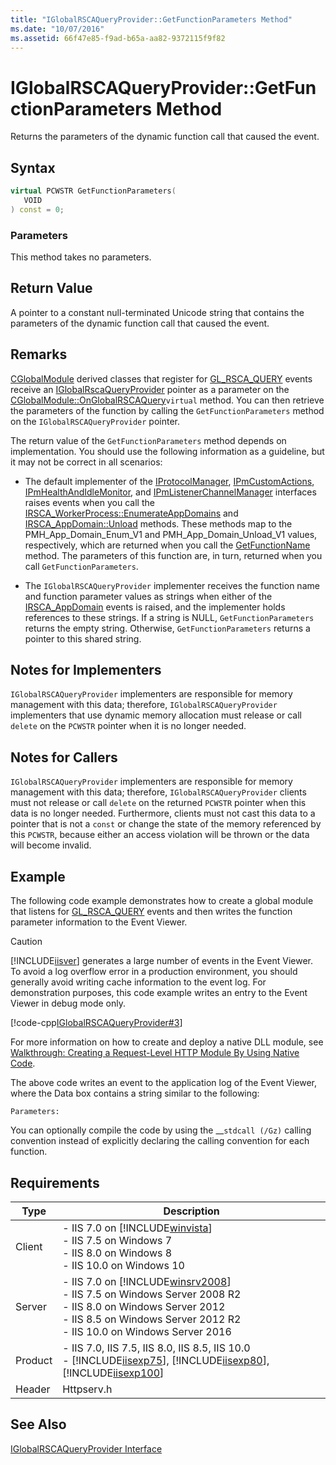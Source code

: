 ```yaml
---
title: "IGlobalRSCAQueryProvider::GetFunctionParameters Method"
ms.date: "10/07/2016"
ms.assetid: 66f47e85-f9ad-b65a-aa82-9372115f9f82
---
```

# IGlobalRSCAQueryProvider::GetFunctionParameters Method
Returns the parameters of the dynamic function call that caused the event.  
  
## Syntax  
  
```cpp  
virtual PCWSTR GetFunctionParameters(  
   VOID  
) const = 0;  
```  
  
### Parameters  
 This method takes no parameters.  
  
## Return Value  
 A pointer to a constant null-terminated Unicode string that contains the parameters of the dynamic function call that caused the event.  
  
## Remarks  
 [CGlobalModule](../../web-development-reference/native-code-api-reference/cglobalmodule-class.md) derived classes that register for [GL_RSCA_QUERY](../../web-development-reference/native-code-api-reference/request-processing-constants.md) events receive an [IGlobalRscaQueryProvider](../../web-development-reference/native-code-api-reference/iglobalrscaqueryprovider-interface.md) pointer as a parameter on the [CGlobalModule::OnGlobalRSCAQuery](../../web-development-reference/native-code-api-reference/cglobalmodule-onglobalrscaquery-method.md)`virtual` method. You can then retrieve the parameters of the function by calling the `GetFunctionParameters` method on the `IGlobalRSCAQueryProvider` pointer.  
  
 The return value of the `GetFunctionParameters` method depends on implementation. You should use the following information as a guideline, but it may not be correct in all scenarios:  
  
-   The default implementer of the [IProtocolManager](../../web-development-reference/native-code-api-reference/iprotocolmanager-interface.md), [IPmCustomActions](../../web-development-reference/native-code-api-reference/ipmcustomactions-interface.md), [IPmHealthAndIdleMonitor](../../web-development-reference/native-code-api-reference/ipmhealthandidlemonitor-interface.md), and [IPmListenerChannelManager](../../web-development-reference/native-code-api-reference/ipmlistenerchannelmanager-interface.md) interfaces raises events when you call the [IRSCA_WorkerProcess::EnumerateAppDomains](https://msdn.microsoft.com/en-us/8be86f01-4f15-4f9c-8b65-aec64061d497) and [IRSCA_AppDomain::Unload](https://msdn.microsoft.com/en-us/f6e9a6a6-3029-4bbe-8454-b82b2e4b2bfb) methods. These methods map to the PMH_App_Domain_Enum_V1 and PMH_App_Domain_Unload_V1 values, respectively, which are returned when you call the [GetFunctionName](../../web-development-reference/native-code-api-reference/iglobalrscaqueryprovider-getfunctionname-method.md) method. The parameters of this function are, in turn, returned when you call `GetFunctionParameters`.  
  
-   The `IGlobalRSCAQueryProvider` implementer receives the function name and function parameter values as strings when either of the [IRSCA_AppDomain](https://msdn.microsoft.com/en-us/0ac45ca7-4e5c-4ac2-9152-42465f4511fa) events is raised, and the implementer holds references to these strings. If a string is NULL, `GetFunctionParameters` returns the empty string. Otherwise, `GetFunctionParameters` returns a pointer to this shared string.  
  
## Notes for Implementers  
 `IGlobalRSCAQueryProvider` implementers are responsible for memory management with this data; therefore, `IGlobalRSCAQueryProvider` implementers that use dynamic memory allocation must release or call `delete` on the `PCWSTR` pointer when it is no longer needed.  
  
## Notes for Callers  
 `IGlobalRSCAQueryProvider` implementers are responsible for memory management with this data; therefore, `IGlobalRSCAQueryProvider` clients must not release or call `delete` on the returned `PCWSTR` pointer when this data is no longer needed. Furthermore, clients must not cast this data to a pointer that is not a `const` or change the state of the memory referenced by this `PCWSTR`, because either an access violation will be thrown or the data will become invalid.  
  
## Example  
 The following code example demonstrates how to create a global module that listens for [GL_RSCA_QUERY](../../web-development-reference/native-code-api-reference/request-processing-constants.md) events and then writes the function parameter information to the Event Viewer.  
  
> [!CAUTION]
>  [!INCLUDE[iisver](../../wmi-provider/includes/iisver-md.md)] generates a large number of events in the Event Viewer. To avoid a log overflow error in a production environment, you should generally avoid writing cache information to the event log. For demonstration purposes, this code example writes an entry to the Event Viewer in debug mode only.  
  
 [!code-cpp[IGlobalRSCAQueryProvider#3](~/samples/snippets/cpp/VS_Snippets_IIS/IIS7/IGlobalRSCAQueryProvider/cpp/GetFunctionParameters.cpp#3)]  
  
 For more information on how to create and deploy a native DLL module, see [Walkthrough: Creating a Request-Level HTTP Module By Using Native Code](../../web-development-reference/native-code-development-overview/walkthrough-creating-a-request-level-http-module-by-using-native-code.md).  
  
 The above code writes an event to the application log of the Event Viewer, where the Data box contains a string similar to the following:  
  
```  
Parameters:  
```  
  
 You can optionally compile the code by using the __`stdcall (/Gz)` calling convention instead of explicitly declaring the calling convention for each function.  
  
## Requirements  
  
|Type|Description|  
|----------|-----------------|  
|Client|-   IIS 7.0 on [!INCLUDE[winvista](../../wmi-provider/includes/winvista-md.md)]<br />-   IIS 7.5 on Windows 7<br />-   IIS 8.0 on Windows 8<br />-   IIS 10.0 on Windows 10|  
|Server|-   IIS 7.0 on [!INCLUDE[winsrv2008](../../wmi-provider/includes/winsrv2008-md.md)]<br />-   IIS 7.5 on Windows Server 2008 R2<br />-   IIS 8.0 on Windows Server 2012<br />-   IIS 8.5 on Windows Server 2012 R2<br />-   IIS 10.0 on Windows Server 2016|  
|Product|-   IIS 7.0, IIS 7.5, IIS 8.0, IIS 8.5, IIS 10.0<br />-   [!INCLUDE[iisexp75](../../web-development-reference/native-code-api-reference/includes/iisexp75-md.md)], [!INCLUDE[iisexp80](../../web-development-reference/native-code-api-reference/includes/iisexp80-md.md)], [!INCLUDE[iisexp100](../../web-development-reference/native-code-api-reference/includes/iisexp100-md.md)]|  
|Header|Httpserv.h|  
  
## See Also  
 [IGlobalRSCAQueryProvider Interface](../../web-development-reference/native-code-api-reference/iglobalrscaqueryprovider-interface.md)